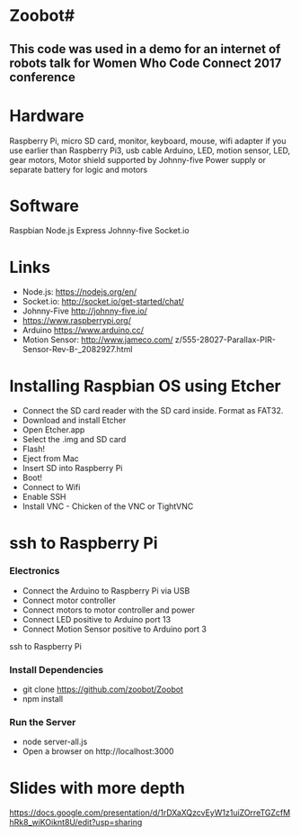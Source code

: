 # Zoobot#
## This code was used in a demo for an internet of robots talk for Women Who Code Connect 2017 conference ##

# Hardware
Raspberry Pi, micro SD card, monitor, keyboard, mouse, wifi adapter if you use earlier than Raspberry Pi3, usb cable
Arduino, LED, motion sensor, LED, gear motors,
Motor shield supported by Johnny-five
Power supply or separate battery for logic and motors

# Software
Raspbian
Node.js
Express
Johnny-five
Socket.io

# Links
* Node.js: https://nodejs.org/en/
* Socket.io: http://socket.io/get-started/chat/
* Johnny-Five http://johnny-five.io/
* https://www.raspberrypi.org/
* Arduino https://www.arduino.cc/
* Motion Sensor: http://www.jameco.com/
z/555-28027-Parallax-PIR-Sensor-Rev-B-_2082927.html

# Installing Raspbian OS using Etcher
* Connect the SD card reader with the SD card inside. Format as FAT32.
* Download and install Etcher
* Open Etcher.app
* Select the .img and SD card
* Flash!
* Eject from Mac
* Insert SD into Raspberry Pi
* Boot!
* Connect to Wifi
* Enable SSH
* Install VNC - Chicken of the VNC or TightVNC

# ssh to Raspberry Pi

###  Electronics ##
* Connect the Arduino to Raspberry Pi via USB
* Connect motor controller
* Connect motors to motor controller and power
* Connect LED positive to Arduino port 13
* Connect Motion Sensor positive to Arduino port 3

ssh to Raspberry Pi

###  Install Dependencies
* git clone https://github.com/zoobot/Zoobot
* npm install

###  Run the Server ##
* node server-all.js
* Open a browser on http://localhost:3000

# Slides with more depth
https://docs.google.com/presentation/d/1rDXaXQzcvEyW1z1uiZOrreTGZcfMhRk8_wiKOiknt8U/edit?usp=sharing